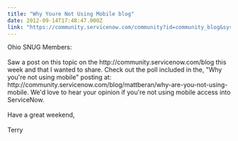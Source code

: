 ```yaml
---
title: "Why Youre Not Using Mobile blog"
date: 2012-09-14T17:48:47.000Z
link: "https://community.servicenow.com/community?id=community_blog&sys_id=5c1e6e2ddbd0dbc01dcaf3231f9619db"
---
```

<p>Ohio SNUG Members:<br /><br />Saw a post on this topic on the http://community.servicenow.com/blog this week and that I wanted to share. Check out the poll included in the, "Why you're not using mobile" posting at: http://community.servicenow.com/blog/mattberan/why-are-you-not-using-mobile. We'd love to hear your opinion if you're not using mobile access into ServiceNow.<br /><br />Have a great weekend,<br /><br />Terry</p>